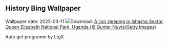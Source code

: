 ## History Bing Wallpaper
Wallpaper date: 2025-03-11
![](https://www.bing.com/th?id=OHR.NappingLion_EN-GB1135783379_UHD.jpg&w=1000)Download: [A lion sleeping in Ishasha Sector, Queen Elizabeth National Park, Uganda (© Gunter Nuyts/Getty Images)](https://www.bing.com/th?id=OHR.NappingLion_EN-GB1135783379_UHD.jpg)

Auto get programm by LtgX
